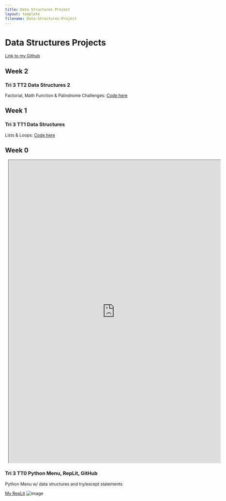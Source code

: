 ```yaml
---
title: Data Structures Project
layout: template
filename: Data-Structures-Project
--- 
```


# Data Structures Projects
[Link to my Github](https://github.com/Danny4w/csp-tri3/tree/gh-pages)

## Week 2
### Tri 3 TT2 Data Structures 2
Factorial, Math Function & Palindrome Challenges: [Code here](https://replit.com/@Danny4w/csp-tri3#week2/factorial.py)

## Week 1
### Tri 3 TT1 Data Structures
Lists & Loops: [Code here](https://replit.com/@Danny4w/csp-tri3#week1/fib_lists_loops.py)





## Week 0

<div class="row justify-content-center" style="margin: 2%;">
    <iframe height="1000px" width="700px" src="https://replit.com/@Danny4w/csp-tri3?lite=true#week0/menu.py"></iframe>
</div>

### Tri 3 TT0 Python Menu, RepLit, GitHub
Python Menu w/ data structures and try/except statements

[My RepLit](https://replit.com/@Danny4w/csp-tri3#menu.py)
![image](https://user-images.githubusercontent.com/89228041/159142055-f56cd9f0-2ec2-4fd7-be18-67bf87d1f6fc.png)
